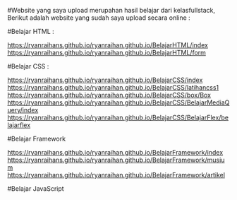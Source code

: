 #Website yang saya upload merupahan hasil belajar dari kelasfullstack, Berikut adalah website yang sudah saya upload secara online :

#Belajar HTML :

https://ryanraihans.github.io/ryanraihan.github.io/BelajarHTML/index
https://ryanraihans.github.io/ryanraihan.github.io/BelajarHTML/form

#Belajar CSS : 

https://ryanraihans.github.io/ryanraihan.github.io/BelajarCSS/index
https://ryanraihans.github.io/ryanraihan.github.io/BelajarCSS/latihancss1
https://ryanraihans.github.io/ryanraihan.github.io/BelajarCSS/box/Box
https://ryanraihans.github.io/ryanraihan.github.io/BelajarCSS/BelajarMediaQuery/index
https://ryanraihans.github.io/ryanraihan.github.io/BelajarCSS/BelajarFlex/belajarflex

#Belajar Framework

https://ryanraihans.github.io/ryanraihan.github.io/BelajarFramework/index
https://ryanraihans.github.io/ryanraihan.github.io/BelajarFramework/musium
https://ryanraihans.github.io/ryanraihan.github.io/BelajarFramework/artikel

#Belajar JavaScript
